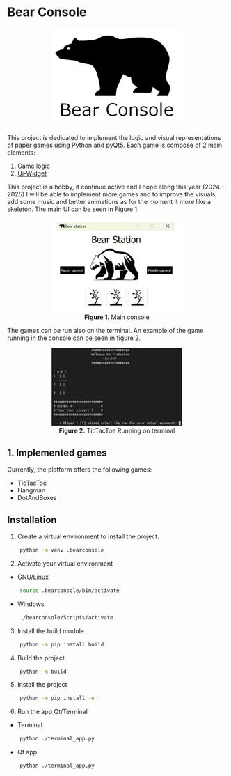 # Bear Console
<center>
    <figure>
        <img src='logo/logoBear.png'/>
    </figure>
</center>

This project is dedicated to implement the logic and  visual representations of paper games using Python and pyQt5. Each game is compose of 2 main elements: 

1. [Game logic](https://github.com/jrojas9206/ClassicGames/tree/main/src/bearconsole/games)
2. [Ui-Widget](https://github.com/jrojas9206/ClassicGames/tree/main/ui) 

This project is a hobby, it continue active and I hope along this year (2024 - 2025) I will be able to implement more games and to improve the visuals, add some music and better animations as for the moment it more like a skeleton.  The main UI can be seen in Figure 1.

<center>
    <figure>
        <img src="logo/mainUI.png" width=300 />
        <figcaption><b>Figure 1.</b> Main console</figcaption>
    </figure>
</center>

The games can be run also on the terminal. An example of the game running in the console can be seen in figure 2.

<center>
    <figure>
        <img src='logo/tictacToe_terminal.png' width=300/>
        <figcaption><b>Figure 2.</b> TicTacToe Running on terminal</figcaption>
    </figure>
</center>

## 1. Implemented games

Currently, the platform offers the following games:

 - TicTacToe 
 - Hangman 
 - DotAndBoxes 

## Installation 

1. Create a virtual environment to install the project.

```bash
    python -m venv .bearconsole
```

2. Activate your virtual environment 

- GNU/Linux

```bash
    source .bearconsole/bin/activate 
```

-  Windows 

```bash
    ./bearconsole/Scripts/activate 
```

3. Install the build module 

```bash
    python -m pip install build
```

4. Build the project 

```bash 
    python -m build
```

5. Install the project 

```bash
    python -m pip install -e .
```

6. Run the app Qt/Terminal

- Terminal  

```bash
    python ./terminal_app.py 
```

- Qt app  

```bash
    python ./terminal_app.py 
```